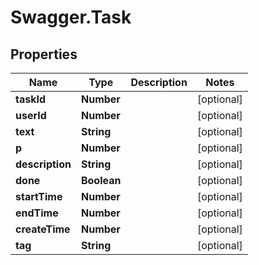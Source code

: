 # Swagger.Task

## Properties

Name | Type | Description | Notes
------------ | ------------- | ------------- | -------------
**taskId** | **Number** |  | [optional] 
**userId** | **Number** |  | [optional] 
**text** | **String** |  | [optional] 
**p** | **Number** |  | [optional] 
**description** | **String** |  | [optional] 
**done** | **Boolean** |  | [optional] 
**startTime** | **Number** |  | [optional] 
**endTime** | **Number** |  | [optional] 
**createTime** | **Number** |  | [optional] 
**tag** | **String** |  | [optional] 


